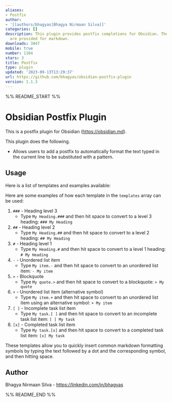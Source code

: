 ```yaml
---
aliases:
- Postfix
author:
- '[[authors/bhagyas|Bhagya Nirmaan Silva]]'
categories: []
description: This plugin provides postfix completions for Obsidian. The built-in completions
  are provided for markdown.
downloads: 3047
mobile: true
number: 1104
stars: 3
title: Postfix
type: plugin
updated: '2023-09-13T13:29:37'
url: https://github.com/bhagyas/obsidian-postfix-plugin
version: 1.1.3
---
```


%% README_START %%

# Obsidian Postfix Plugin

This is a postfix plugin for Obsidian (<https://obsidian.md>).

This plugin does the following.

- Allows users to add a postfix to automatically format the text typed in the current line to be substituted with a pattern.

## Usage

Here is a list of templates and examples available:

Here are some examples of how each template in the `templates` array can be used:

1. `###` - Heading level 3
   - Type `My Heading.###` and then hit space to convert to a level 3 heading: `### My Heading`
2. `##` - Heading level 2
   - Type `My Heading.##` and then hit space to convert to a level 2 heading: `## My Heading`
3. `#` - Heading level 1
   - Type `My Heading.#` and then hit space to convert to a level 1 heading: `# My Heading`
4. `-` - Unordered list item
   - Type `My item.-` and then hit space to convert to an unordered list item: `- My item`
5. `>` - Blockquote
   - Type `My quote.>` and then hit space to convert to a blockquote: `> My quote`
6. `+` - Unordered list item (alternative symbol)
   - Type `My item.+` and then hit space to convert to an unordered list item using an alternative symbol: `+ My item`
7. `[ ]` - Incomplete task list item
   - Type `My task.[ ]` and then hit space to convert to an incomplete task list item: `[ ] My task`
8. `[x]` - Completed task list item
   - Type `My task.[x]` and then hit space to convert to a completed task list item: `[x] My task`

These templates allow you to quickly insert common markdown formatting symbols by typing the text followed by a dot and the corresponding symbol, and then hitting space.

## Author

Bhagya Nirmaan Silva - <https://linkedin.com/in/bhagyas>


%% README_END %%